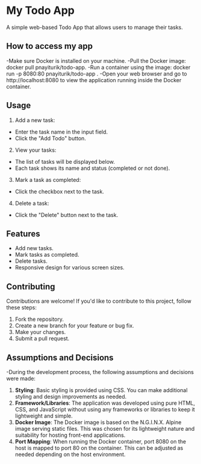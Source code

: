 # My Todo App

A simple web-based Todo App that allows users to manage their tasks.
## How to access my app
-Make sure Docker is installed on your machine. 
-Pull the Docker image: docker pull pnayiturik/todo-app. 
-Run a container using the image: docker run -p 8080:80  pnayiturik/todo-app .
-Open your web browser and go to http://localhost:8080 to view the application running inside the Docker container.
## Usage
1. Add a new task:
- Enter the task name in the input field.
- Click the "Add Todo" button.
2. View your tasks:
- The list of tasks will be displayed below.
- Each task shows its name and status (completed or not done).
3. Mark a task as completed:
- Click the checkbox next to the task.
4. Delete a task:
- Click the "Delete" button next to the task.

## Features
- Add new tasks.
- Mark tasks as completed.
- Delete tasks.
- Responsive design for various screen sizes.

## Contributing
Contributions are welcome! If you'd like to contribute to this project, follow these steps:
1. Fork the repository.
2. Create a new branch for your feature or bug fix.
3. Make your changes.
4. Submit a pull request.

## Assumptions and Decisions
-During the development process, the following assumptions and decisions were made: 
1. **Styling**: Basic styling is provided using CSS. You can make additional styling and design improvements as needed.
2. **Framework/Libraries**: The application was developed using pure HTML, CSS, and JavaScript without using any frameworks or libraries to keep it lightweight and simple.
3. **Docker Image**: The Docker image is based on the N.G.I.N.X. Alpine image serving static files. This was chosen for its lightweight nature and suitability for hosting front-end applications.
4. **Port Mapping**: When running the Docker container, port 8080 on the host is mapped to port 80 on the container. This can be adjusted as needed depending on the host environment.
